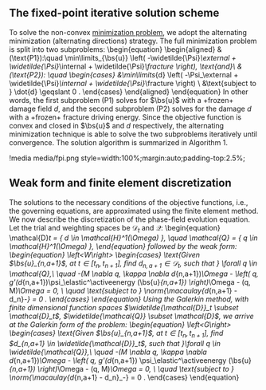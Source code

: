 ## The fixed-point iterative solution scheme

To solve the non-convex [minimization problem](theory/free_energy.md), we adopt the alternating minimization (alternating directions) strategy. The full minimization problem is split into two subproblems:
\begin{equation}
  \begin{aligned}
    &(\text{P1}):\quad \min\limits_{\bs{u}} \left( -\widetilde{\Psi}_\external + \widetilde{\Psi}_\internal + \widetilde{\Psi}_\fracture \right), \text{and}\\
    &(\text{P2}): \quad \begin{cases}
        &\min\limits_{d} \left( -\Psi_\external + \widetilde{\Psi}_\internal + \widetilde{\Psi}_\fracture \right) \\
        &\text{subject to } \dot{d} \geqslant 0 .
    \end{cases}
  \end{aligned}
\end{equation}
In other words, the first subproblem (P1) solves for $\bs{u}$ with a +frozen+ damage field $d$, and the second subproblem (P2) solves for the damage $d$ with a +frozen+ fracture driving energy. Since the objective function is convex and closed in $\bs{u}$ and $d$ respectively, the alternating minimization technique is able to solve the two subproblems iteratively until convergence. The solution algorithm is summarized in Algorithm 1.

!media media/fpi.png
       style=width:100%;margin:auto;padding-top:2.5%;

## Weak form and finite element discretization

The solutions to the necessary conditions of the objective functions, i.e., the governing equations, are approximated using the finite element method. We now describe the discretization of the phase-field evolution equation. Let the trial and weighting spaces be $\mathcal{D}_t$ and $\mathcal{Q}$:
\begin{equation}
    \mathcal{D}_t = \{ d \in \mathcal{H}^1(\Omega) \}, \quad \mathcal{Q} = \{ q \in \mathcal{H}^1(\Omega) \},
\end{equation}
followed by the weak form:
\begin{equation}
    \left<W\right>
    \begin{cases}
        \text{Given $\bs{u}_{n,a+1}$, at $t \in [t_n,t_{n+1}]$, find $d_{n,a+1} \in \mathcal{D}_t$, such that } \forall q \in \mathcal{Q},\\
        \quad -(M \nabla q, \kappa \nabla d_{n,a+1})_\Omega - \left( q, g'(d_{n,a+1})\psi_\elastic^\activeenergy (\bs{u}_{n,a+1}) \right)_\Omega - (q, M)_\Omega = 0, \\
        \quad \text{subject to } \norm{\macaulay{d_{n,a+1} - d_n}_-} = 0 .
    \end{cases}
\end{equation}
Using the Galerkin method, with finite dimensional function spaces $\widetilde{\mathcal{D}}_t \subset \mathcal{D}_t$, $\widetilde{\mathcal{Q}} \subset \mathcal{D}$, we arrive at the Galerkin form of the problem:
\begin{equation}
    \left<G\right>
    \begin{cases}
        \text{Given $\bs{u}_{n,a+1}$, at $t \in [t_n,t_{n+1}]$, find $d_{n,a+1} \in \widetilde{\mathcal{D}}_t$, such that }\forall q \in \widetilde{\mathcal{Q}},\\
        \quad -(M \nabla q, \kappa \nabla d_{n,a+1})_\Omega - \left( q, g'(d_{n,a+1}) \psi_\elastic^\activeenergy (\bs{u}_{n,a+1}) \right)_\Omega - (q, M)_\Omega = 0, \\
        \quad \text{subject to } \norm{\macaulay{d_{n,a+1} - d_n}_-} = 0 .
    \end{cases}
\end{equation}
